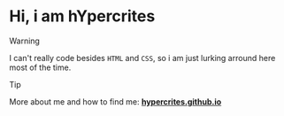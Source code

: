# Hi, i am hYpercrites

> [!WARNING]
> I can't really code besides `HTML` and `CSS`, so i am just lurking arround here most of the time.

> [!TIP]
> More about me and how to find me: **[hypercrites.github.io](http://hypercrites.github.io)**
